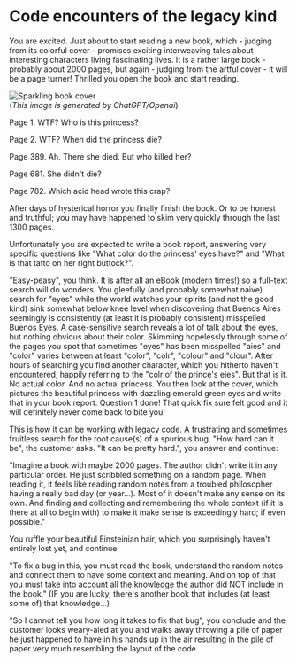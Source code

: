 # Code encounters of the legacy kind

You are excited. Just about to start reading a new book, which - judging from its colorful cover - promises exciting interweaving tales about interesting characters living fascinating lives. It is a rather large book - probably about 2000 pages, but again - judging from the artful cover - it will be a page turner! Thrilled you open the book and start reading.


![Sparkling book cover](/data/blogs/code-encounters-of-the-legacy-kind/book-cover.jpg)\
(*This image is generated by ChatGPT/Openai*) 
  
Page 1.
WTF? Who is this princess? 

Page 2.
WTF? When did the princess die?

Page 389.
Ah. There she died. But who killed her?

Page 681.
She didn't die? 

Page 782.
Which acid head wrote this crap?

After days of hysterical horror you finally finish the book. Or to be honest and truthful; you may have happened to skim very quickly through the last 1300 pages. 

Unfortunately you are expected to write a book report, answering very specific questions like "What color do the princess' eyes have?" and "What is that tatto on her right buttock?".

"Easy-peasy", you think. It is after all an eBook (modern times!) so a full-text search will do wonders. You gleefully (and probably somewhat naive) search for "eyes" while the world  watches your spirits (and not the good kind) sink somewhat below knee level when discovering that Buenos Aires seemingly is consistently (at least it is probably consistent) misspelled Buenos Eyes. A case-sensitive search reveals a lot of talk about the eyes, but nothing obvious about their color. Skimming hopelessly through some of the pages you spot that sometimes "eyes" has been misspelled "aies" and "color" varies between at least "color", "colr", "colour" and "clour". After hours of searching you find another character, which you hitherto haven't encountered, happily referring to the "colr of the prince's eies". But that is it. No actual color. And no actual princess. You then look at the cover, which pictures the beautiful princess with dazzling emerald green eyes and write that in your book report. Question 1 done! That quick fix sure felt good and it will definitely never 
come back to bite you!

This is how it can be working with legacy code. A frustrating and sometimes fruitless search for the root cause(s) of a spurious bug. "How hard can it be", the customer asks. "It can be pretty hard.",  you answer and continue:

"Imagine a book with maybe 2000 pages. The author didn't write it in any particular order. He just scribbled something on a random page. When reading it, it feels like reading random notes from a troubled philosopher having a really bad day (or year...). Most of it doesn't make any sense on its own. And finding and collecting and remembering the whole context (if it is there at all to begin with) to make it make sense is exceedingly hard; if even possible."

You ruffle your beautiful Einsteinian hair, which you surprisingly haven't entirely lost yet, and continue:

"To fix a bug in this, you must read the book, understand the random notes and connect them to have some context and meaning. And on top of that you must take into account all the knowledge the author did NOT include in the book." (IF you are lucky, there's another book that includes (at least some of) that knowledge...)

"So I cannot tell you how long it takes to fix that bug", you conclude and the customer looks weary-aied at you and walks away throwing a pile of paper he just happened to have in his hands up in the air resulting in the pile of paper very much resembling the layout of the code.
